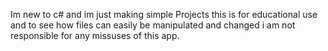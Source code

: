Im new to c# and im just making simple Projects this is for educational use and to see how files can easily be manipulated and changed i am not responsible for any missuses of this app.
